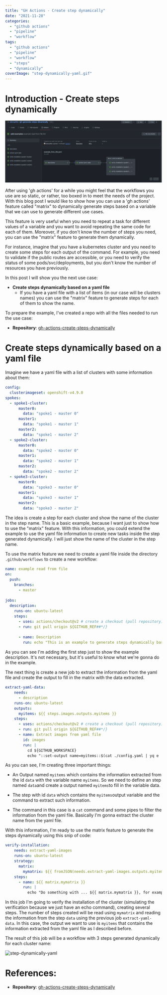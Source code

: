 ```yaml
---
title: "GH Actions - Create step dynamically"
date: "2021-11-28"
categories: 
  - "github actions"
  - "pipeline"
  - "workflow"
tags: 
  - "github actions"
  - "pipeline"
  - "workflow"
  - "steps"
  - "dynamically"
coverImage: "step-dynamically-yaml.gif"
---
```


# Introduction - Create steps dynamically

![GH actions create dynamic steps](images/pic.png)

After using 'gh actions' for a while you might feel that the workflows you use are so static, or rather, too boxed in to meet the needs of the project.
With this blog post I would like to show how you can use a 'gh actions' feature called "matrix" to dynamically generate steps based on a variable that we can use to generate different use cases. 

This feature is very useful when you need to repeat a task for different values of a variable and you want to avoid repeating the same code for each of them.
Moreover, if you don't know the number of steps you need, you can use the "matrix" feature to generate them dynamically. 

For instance, imagine that you have a kubernetes cluster and you need to create some steps for each output of the command. For example, you need to validate if the public routes are accessible, or you need to verify the status of some pods/svc/deployments, but you don't know the number of resources you have previously. 


In this post I will show you the next use case: 

- **Create steps dynamically based on a yaml file**
    - If you have a yaml file with a list of items (in our case will be clusters names) you can use the "matrix" feature to generate steps for each of them to show the name.


To prepare the example, I've created a repo with all the files needed to run the  use case:

- **Repository**: [gh-actions-create-steps-dynamically](https://github.com/alknopfler/gh-generate-steps-dinamically)


# Create steps dynamically based on a yaml file

Imagine we have a yaml file with a list of clusters with some information about them:

```yaml
config:
  clusterimageset: openshift-v4.9.0
spokes:
  - spoke1-cluster:
      master0:
        data: "spoke1 - master 0"
      master1:
        data: "spoke1 - master 1"
      master2:
        data: "spoke1 - master 2"
  - spoke2-cluster:
      master0:
        data: "spoke2 - master 0"
      master1:
        data: "spoke2 - master 1"
      master2:
        data: "spoke2 - master 2"
  - spoke3-cluster:
      master0:
        data: "spoke3 - master 0"
      master1:
        data: "spoke3 - master 1"
      master2:
        data: "spoke3 - master 2"
```

The idea is create a step for each cluster and show the name of the cluster in the step name. This is a basic example, because I want just to show how to use the "matrix" feature. With this information, you could extend the example to use the yaml file information to create new tasks inside the step generated dynamically. I will just show the name of the cluster in the step name. 

To use the matrix feature we need to create a yaml file inside the directory `.github/workflows` to create a new workflow:

```yaml
name: example read from file
on:
  push:
    branches:
      - master

jobs:
  description:
    runs-on: ubuntu-latest 
    steps:
      - uses: actions/checkout@v2 # create a checkout (pull repository) in the runner working_dir (usually _work)
      - run: git pull origin ${GITHUB_REF##*/}

      - name: Description
        run: echo "This is an example to generate steps dynamically based on a yaml file. For each line we will create a step in the pipeline dynamically "
```

As you can see I'm adding the first step just to show the example description. It's not necessary, but it's useful to know what we're gonna do in the example.

The next thing is create a new job to extract the information from the yaml file and create the output to fill in the matrix with the data extracted.

```yaml
extract-yaml-data:
    needs:
      - description
    runs-on: ubuntu-latest
    outputs:
      myitems: ${{ steps.images.outputs.myitems }}
    steps:
      - uses: actions/checkout@v2 # create a checkout (pull repository) in the runner working_dir (usually _work)
      - run: git pull origin ${GITHUB_REF##*/}
      - name: Extract images from yaml file
        id: images
        run: |
          cd ${GITHUB_WORKSPACE}
          echo "::set-output name=myitems::$(cat ./config.yaml | yq e '.spokes.[] | keys | join(",")' - | jq -Rsc '. / "\n" - [""]')"

```

As you can see, I'm creating three important things:
- An Output named `myitems` which contains the information extracted from the id `data` with the variable name `myitems`. So we need to define an step named `data`and create a output named `myitems`to fill in the variable data.

- The step with id `data` which contains the `myitems`output variable and the command to extract such information.

- The command in this case is a `cat` command and some pipes to filter the information from the yaml file. Basically I'm gonna extract the cluster name from the yaml file.

With this information, I'm ready to use the matrix feature to generate the steps dynamically using this snip of code:

```yaml
verify-installation:
    needs: extract-yaml-images
    runs-on: ubuntu-latest
    strategy:
      matrix:
        mymatrix: ${{ fromJSON(needs.extract-yaml-images.outputs.myitems) }}
    steps:
      - name: ${{ matrix.mymatrix }}
        run: |
          echo "Do something with ... ${{ matrix.mymatrix }}, for example verify the installation of each cluster"     
```

In this job I'm going to verify the installation of the cluster (simulating the verification because we just have an echo command), creating several steps. The number of steps created will be read using `mymatrix` and reading the information from the step `data` using the previous job `extract-yaml-data`. In this case, the output we want to use is `myitems` that contains the information extracted from the yaml file as I described before.

The result of this job will be a workflow with 3 steps generated dynamically for each cluster name: 

![step-dynamically-yaml](images/step-dinamically-yaml.gif)


# References:

- **Repository**: [gh-actions-create-steps-dynamically](https://github.com/alknopfler/gh-generate-steps-dinamically)
